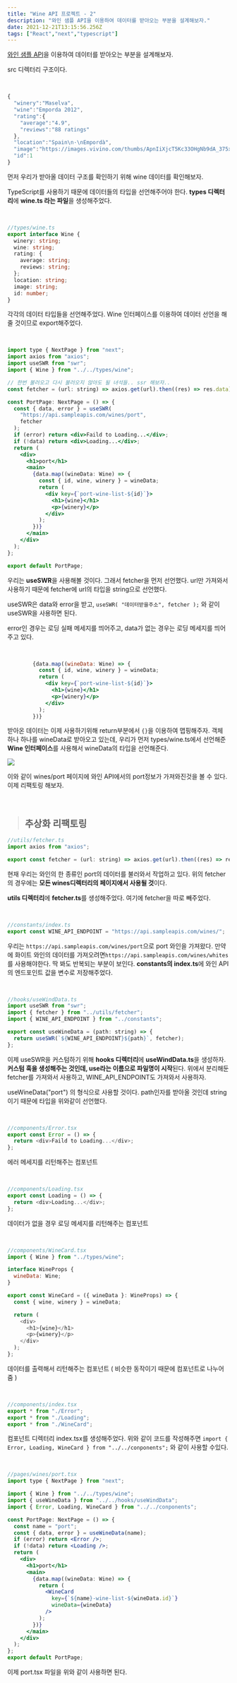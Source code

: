 ```yaml
---
title: "Wine API 프로젝트 - 2"
description: "와인 샘플 API을 이용하여 데이터를 받아오는 부분을 설계해보자."
date: 2021-12-21T13:15:56.256Z
tags: ["React","next","typescript"]
---
```

[와인 샘플 API](https://sampleapis.com/api-list/wines)을 이용하여 데이터를 받아오는 부분을 설계해보자.

src 디렉터리 구조이다.

<br>

```js
{
  "winery":"Maselva",
  "wine":"Emporda 2012",
  "rating":{
    "average":"4.9",
    "reviews":"88 ratings"
  },
  "location":"Spain\n·\nEmpordà",
  "image":"https://images.vivino.com/thumbs/ApnIiXjcT5Kc33OHgNb9dA_375x500.jpg",
  "id":1
}
```

먼저 우리가 받아올 데이터 구조를 확인하기 위해 wine 데이터를 확인해보자.

TypeScript를 사용하기 때문에 데이터들의 타입을 선언해주어야 한다. **types 디렉터리**에 **wine.ts 라는 파일**을 생성해주었다.

<br>

```ts
//types/wine.ts
export interface Wine {
  winery: string;
  wine: string;
  rating: {
    average: string;
    reviews: string;
  };
  location: string;
  image: string;
  id: number;
}
```
각각의 데이터 타입들을 선언해주었다. Wine 인터페이스를 이용하여 데이터 선언을 해줄 것이므로 export해주었다.

<br>

```jsx
import type { NextPage } from "next";
import axios from "axios";
import useSWR from "swr";
import { Wine } from "../../types/wine";

// 한번 불러오고 다시 불러오지 않아도 될 녀석들.. ssr 해보자..
const fetcher = (url: string) => axios.get(url).then((res) => res.data);

const PortPage: NextPage = () => {
  const { data, error } = useSWR(
    "https://api.sampleapis.com/wines/port",
    fetcher
  );
  if (error) return <div>Faild to Loading...</div>;
  if (!data) return <div>Loading...</div>;
  return (
    <div>
      <h1>port</h1>
      <main>
        {data.map((wineData: Wine) => {
          const { id, wine, winery } = wineData;
          return (
            <div key={`port-wine-list-${id}`}>
              <h1>{wine}</h1>
              <p>{winery}</p>
            </div>
          );
        })}
      </main>
    </div>
  );
};

export default PortPage;
```

우리는 **useSWR**을 사용해볼 것이다. 그래서 fetcher을 먼저 선언했다. url만 가져와서 사용하기 때문에 fetcher에 url의 타입을 string으로 선언했다.

useSWR은 data와 error을 받고, `useSWR(
    "데이터받을주소",
    fetcher
  );` 와 같이 useSWR을 사용하면 된다.

error인 경우는 로딩 실패 메세지를 띄어주고, data가 없는 경우는 로딩 메세지를 띄어주고 있다.

<br>

```jsx
        {data.map((wineData: Wine) => {
          const { id, wine, winery } = wineData;
          return (
            <div key={`port-wine-list-${id}`}>
              <h1>{wine}</h1>
              <p>{winery}</p>
            </div>
          );
        })}
```

받아온 데이터는 이제 사용하기위해 return부분에서 `{}`을 이용하여 맵핑해주자. 객체 하나 하나를 wineData로 받아오고 있는데, 우리가 먼저 types/wine.ts에서 선언해준 **Wine 인터페이스**를 사용해서 wineData의 타입을 선언해준다.

![](/images/1136a352-83ef-4b28-af10-07c1c388ed8e-image.png)

이와 같이 wines/port 페이지에 와인 API에서의 port정보가 가져와진것을 볼 수 있다. 이제 리팩토링 해보자.

<br>

>## 추상화 리팩토링

```jsx
//utils/fetcher.ts
import axios from "axios";

export const fetcher = (url: string) => axios.get(url).then((res) => res.data);
```
현재 우리는 와인의 한 종류인 port의 데이터를 불러와서 작업하고 있다. 위의 fetcher의 경우에는 **모든 wines디렉터리의 페이지에서 사용될 것**이다.

**utils 디렉터리**에 **fetcher.ts**를 생성해주었다.
여기에 fetcher을 따로 빼주었다.

<br>

```jsx
//constants/index.ts
export const WINE_API_ENDPOINT = "https://api.sampleapis.com/wines/";
```

우리는 `https://api.sampleapis.com/wines/port`으로 port 와인을 가져왔다. 만약에 화이트 와인의 데이터를 가져오려면`https://api.sampleapis.com/wines/whites`를 사용해야한다. 딱 봐도 반복되는 부분이 보인다. **constants의 index.ts**에 와인 API의 엔드포인트 값을 변수로 저장해주었다.

<br>

```jsx
//hooks/useWindData.ts
import useSWR from "swr";
import { fetcher } from "../utils/fetcher";
import { WINE_API_ENDPOINT } from "../constants";

export const useWineData = (path: string) => {
  return useSWR(`${WINE_API_ENDPOINT}${path}`, fetcher);
};
```

이제 useSWR을 커스텀하기 위해 **hooks 디렉터리**에 **useWindData.ts**을 생성하자. **커스텀 훅을 생성해주는 것인데, use라는 이름으로 파일명이 시작**된다. 위에서 분리해둔 fetcher를 가져와서 사용하고, WINE_API_ENDPOINT도 가져와서 사용하자.

useWineData("port") 의 형식으로 사용할 것이다. path인자를 받아올 것인데 string이기 때문에 타입을 위와같이 선언했다.

<br>

```js
//components/Error.tsx
export const Error = () => {
  return <div>Faild to Loading...</div>;
};
```
에러 메세지를 리턴해주는 컴포넌트 

<br>

```js
//components/Loading.tsx
export const Loading = () => {
  return <div>Loading...</div>;
};
```
데이터가 없을 경우 로딩 메세지를 리턴해주는 컴포넌트 

<br>

```js
//components/WineCard.tsx
import { Wine } from "../types/wine";

interface WineProps {
  wineData: Wine;
}

export const WineCard = ({ wineData }: WineProps) => {
  const { wine, winery } = wineData;

  return (
    <div>
      <h1>{wine}</h1>
      <p>{winery}</p>
    </div>
  );
};

```
데이터를 출력해서 리턴해주는 컴포넌트 ( 비슷한 동작이기 때문에 컴포넌트로 나누어줌 )

<br>

```jsx
//components/index.tsx
export * from "./Error";
export * from "./Loading";
export * from "./WineCard";
```

컴포넌트 디렉터리 index.tsx를 생성해주었다. 위와 같이 코드를 작성해주면 `import { Error, Loading, WineCard } from "../../conponents";` 와 같이 사용할 수있다.

<br>

```jsx
//pages/wines/port.tsx
import type { NextPage } from "next";

import { Wine } from "../../types/wine";
import { useWineData } from "../../hooks/useWindData";
import { Error, Loading, WineCard } from "../../conponents";

const PortPage: NextPage = () => {
  const name = "port";
  const { data, error } = useWineData(name);
  if (error) return <Error />;
  if (!data) return <Loading />;
  return (
    <div>
      <h1>port</h1>
      <main>
        {data.map((wineData: Wine) => {
          return (
            <WineCard
              key={`${name}-wine-list-${wineData.id}`}
              wineData={wineData}
            />
          );
        })}
      </main>
    </div>
  );
};
export default PortPage;
```

이제 port.tsx 파일을 위와 같이 사용하면 된다.